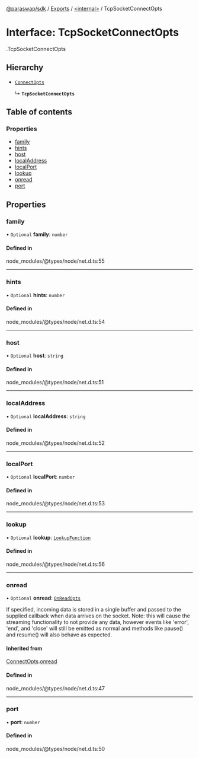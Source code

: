 [@paraswap/sdk](../README.md) / [Exports](../modules.md) / [<internal\>](../modules/internal_.md) / TcpSocketConnectOpts

# Interface: TcpSocketConnectOpts

[<internal>](../modules/internal_.md).TcpSocketConnectOpts

## Hierarchy

- [`ConnectOpts`](internal_.ConnectOpts.md)

  ↳ **`TcpSocketConnectOpts`**

## Table of contents

### Properties

- [family](internal_.TcpSocketConnectOpts.md#family)
- [hints](internal_.TcpSocketConnectOpts.md#hints)
- [host](internal_.TcpSocketConnectOpts.md#host)
- [localAddress](internal_.TcpSocketConnectOpts.md#localaddress)
- [localPort](internal_.TcpSocketConnectOpts.md#localport)
- [lookup](internal_.TcpSocketConnectOpts.md#lookup)
- [onread](internal_.TcpSocketConnectOpts.md#onread)
- [port](internal_.TcpSocketConnectOpts.md#port)

## Properties

### family

• `Optional` **family**: `number`

#### Defined in

node_modules/@types/node/net.d.ts:55

___

### hints

• `Optional` **hints**: `number`

#### Defined in

node_modules/@types/node/net.d.ts:54

___

### host

• `Optional` **host**: `string`

#### Defined in

node_modules/@types/node/net.d.ts:51

___

### localAddress

• `Optional` **localAddress**: `string`

#### Defined in

node_modules/@types/node/net.d.ts:52

___

### localPort

• `Optional` **localPort**: `number`

#### Defined in

node_modules/@types/node/net.d.ts:53

___

### lookup

• `Optional` **lookup**: [`LookupFunction`](../modules/internal_.md#lookupfunction)

#### Defined in

node_modules/@types/node/net.d.ts:56

___

### onread

• `Optional` **onread**: [`OnReadOpts`](internal_.OnReadOpts.md)

If specified, incoming data is stored in a single buffer and passed to the supplied callback when data arrives on the socket.
Note: this will cause the streaming functionality to not provide any data, however events like 'error', 'end', and 'close' will
still be emitted as normal and methods like pause() and resume() will also behave as expected.

#### Inherited from

[ConnectOpts](internal_.ConnectOpts.md).[onread](internal_.ConnectOpts.md#onread)

#### Defined in

node_modules/@types/node/net.d.ts:47

___

### port

• **port**: `number`

#### Defined in

node_modules/@types/node/net.d.ts:50
